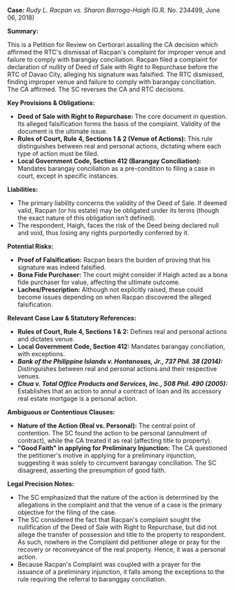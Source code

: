 **Case:** *Rudy L. Racpan vs. Sharon Barroga-Haigh* (G.R. No. 234499, June 06, 2018)

**Summary:**

This is a Petition for Review on Certiorari assailing the CA decision which affirmed the RTC's dismissal of Racpan's complaint for improper venue and failure to comply with barangay conciliation. Racpan filed a complaint for declaration of nullity of Deed of Sale with Right to Repurchase before the RTC of Davao City, alleging his signature was falsified. The RTC dismissed, finding improper venue and failure to comply with barangay conciliation. The CA affirmed. The SC reverses the CA and RTC decisions.

**Key Provisions & Obligations:**

*   **Deed of Sale with Right to Repurchase:** The core document in question. Its alleged falsification forms the basis of the complaint. Validity of the document is the ultimate issue.
*   **Rules of Court, Rule 4, Sections 1 & 2 (Venue of Actions):** This rule distinguishes between real and personal actions, dictating where each type of action must be filed.
*   **Local Government Code, Section 412 (Barangay Conciliation):** Mandates barangay conciliation as a pre-condition to filing a case in court, except in specific instances.

**Liabilities:**

*   The primary liability concerns the validity of the Deed of Sale. If deemed valid, Racpan (or his estate) may be obligated under its terms (though the exact nature of this obligation isn't defined).
*   The respondent, Haigh, faces the risk of the Deed being declared null and void, thus losing any rights purportedly conferred by it.

**Potential Risks:**

*   **Proof of Falsification:** Racpan bears the burden of proving that his signature was indeed falsified.
*   **Bona Fide Purchaser:** The court might consider if Haigh acted as a bona fide purchaser for value, affecting the ultimate outcome.
*   **Laches/Prescription:** Although not explicitly raised, these could become issues depending on when Racpan discovered the alleged falsification.

**Relevant Case Law & Statutory References:**

*   **Rules of Court, Rule 4, Sections 1 & 2:** Defines real and personal actions and dictates venue.
*   **Local Government Code, Section 412:** Mandates barangay conciliation, with exceptions.
*   ***Bank of the Philippine Islands v. Hontanosas, Jr., 737 Phil. 38 (2014):***  Distinguishes between real and personal actions and their respective venues.
*   ***Chua v. Total Office Products and Services, Inc., 508 Phil. 490 (2005):***  Establishes that an action to annul a contract of loan and its accessory real estate mortgage is a personal action.

**Ambiguous or Contentious Clauses:**

*   **Nature of the Action (Real vs. Personal):** The central point of contention. The SC found the action to be personal (annulment of contract), while the CA treated it as real (affecting title to property).
*   **"Good Faith" in applying for Preliminary Injunction:** The CA questioned the petitioner's motive in applying for a preliminary injunction, suggesting it was solely to circumvent barangay conciliation. The SC disagreed, asserting the presumption of good faith.

**Legal Precision Notes:**

*   The SC emphasized that the nature of the action is determined by the allegations in the complaint and that the venue of a case is the primary objective for the filing of the case.
*   The SC considered the fact that Racpan's complaint sought the nullification of the Deed of Sale with Right to Repurchase, but did not allege the transfer of possession and title to the property to respondent. As such, nowhere in the Complaint did petitioner allege or pray for the recovery or reconveyance of the real property. Hence, it was a personal action.
*   Because Racpan's Complaint was coupled with a prayer for the issuance of a preliminary injunction, it falls among the exceptions to the rule requiring the referral to baranggay conciliation.
